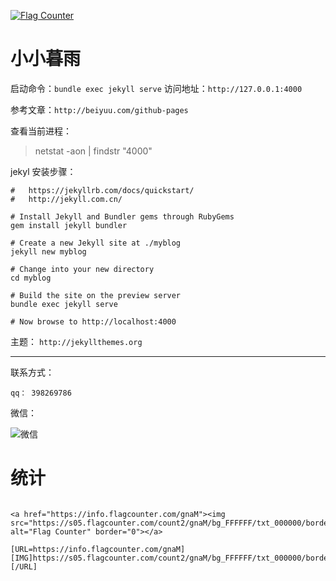 <a href="https://info.flagcounter.com/gnaM"><img src="https://s05.flagcounter.com/count2/gnaM/bg_FFFFFF/txt_000000/border_CCCCCC/columns_2/maxflags_10/viewers_0/labels_0/pageviews_0/flags_0/percent_0/" alt="Flag Counter" border="0"></a>

# 小小暮雨


启动命令：```bundle exec jekyll serve```
访问地址：```http://127.0.0.1:4000```

参考文章：```http://beiyuu.com/github-pages```

查看当前进程：  
> netstat -aon | findstr "4000"

jekyl 安装步骤：
```
#   https://jekyllrb.com/docs/quickstart/
#   http://jekyll.com.cn/

# Install Jekyll and Bundler gems through RubyGems
gem install jekyll bundler

# Create a new Jekyll site at ./myblog
jekyll new myblog

# Change into your new directory
cd myblog

# Build the site on the preview server
bundle exec jekyll serve

# Now browse to http://localhost:4000
```




主题：
```http://jekyllthemes.org```

---------

联系方式：


``` qq： 398269786 ```

微信：

![微信](http://pnunu.cn/images/weixin.jpg)


# 统计
```

<a href="https://info.flagcounter.com/gnaM"><img src="https://s05.flagcounter.com/count2/gnaM/bg_FFFFFF/txt_000000/border_CCCCCC/columns_2/maxflags_10/viewers_0/labels_0/pageviews_0/flags_0/percent_0/" alt="Flag Counter" border="0"></a>

[URL=https://info.flagcounter.com/gnaM][IMG]https://s05.flagcounter.com/count2/gnaM/bg_FFFFFF/txt_000000/border_CCCCCC/columns_2/maxflags_10/viewers_0/labels_0/pageviews_0/flags_0/percent_0/[/IMG][/URL]

```
